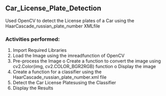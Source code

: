 ## Car_License_Plate_Detection
Used OpenCV to detect the License plates of a Car using the HaarCascade_russian_plate_number XMLfile

### Activities performed:
1. Import Required Libraries
2. Load the Image using the imreadfunction of OpenCV
3. Pre-process the Image 
  o Create a function to convert the image using cv2.Color(img, cv2.COLOR_BGR2RGB) function 
  o Display the image
4. Create a function for a classifier using the HaarCascade_russian_plate_number.xml file
5. Detect the Car License Platesusing the Classifier
6. Display the Results
